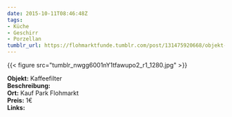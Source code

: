 ```yaml
---
date: 2015-10-11T08:46:48Z
tags:
- Küche
- Geschirr
- Porzellan
tumblr_url: https://flohmarktfunde.tumblr.com/post/131475920668/objekt-kaffeefilter-beschreibung-lorem-ipsum
---
```

 {{< figure src="tumblr_nwgg6001nY1tfawupo2_r1_1280.jpg" >}}  

**Objekt:** Kaffeefilter  
**Beschreibung:**   
**Ort:** Kauf Park Flohmarkt  
**Preis:** 1€  
**Links:** 
